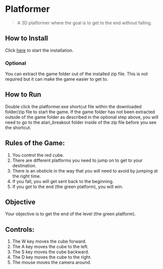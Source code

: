 # Platformer
>A 3D platformer where the goal is to get to the end without falling.

## How to Install
Click [here](https://github.com/Kazmania21/Portfolio/raw/master/Timeline/7%20-%20Junior%20Year%20(Fall%202023)/platformer.zip) to start the installation.

### Optional
You can extract the game folder out of the installed zip file. This is not required but it can make the game easier to get to.

## How to Run
Double click the platformer.exe shortcut file within the downloaded folder/zip file to start the game. If the game folder has not been extracted outside of the game folder as described in the optional step above, you will need to go to the atari_breakout folder inside of the zip file before you see the shortcut.

## Rules of the Game:
1. You control the red cube.
2. There are different platforms you need to jump on to get to your destination.
3. There is an obsticle in the way that you will need to avoid by jumping at the right time.
4. If you fall, you will get sent back to the beginning.
5. If you get to the end (the green platform), you will win.

## Objective
Your objective is to get the end of the level (the green platform).

## Controls:
1. The W key moves the cube forward.
2. The A key moves the cube to the left.
3. The S key moves the cube backward.
4. The D key moves the cube to the right.
5. The mouse moves the camera around.